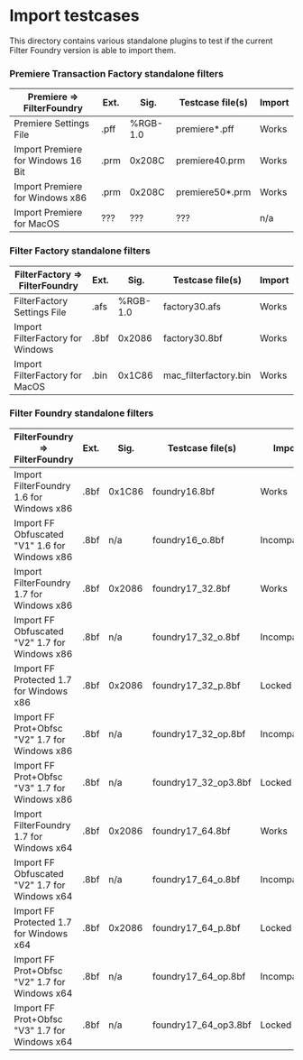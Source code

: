 # Import testcases

This directory contains various standalone plugins to test if the current Filter Foundry version is able to import them.

### Premiere Transaction Factory standalone filters

| Premiere => FilterFoundry                 | Ext.   | Sig.     | Testcase file(s)         | Import          |
| ------------------------------------------| -------| ---------| -------------------------| ----------------|
| Premiere Settings File                    | .pff   | %RGB-1.0 | premiere*.pff            | Works           |
| Import Premiere for Windows 16 Bit        | .prm   | 0x208C   | premiere40.prm           | Works           |
| Import Premiere for Windows x86           | .prm   | 0x208C   | premiere50*.prm          | Works           |
| Import Premiere for MacOS                 | ???    | ???      | ???                      | n/a             |

### Filter Factory standalone filters

| FilterFactory => FilterFoundry            | Ext.   | Sig.     | Testcase file(s)         | Import          |
| ------------------------------------------| -------| ---------| -------------------------| ----------------|
| FilterFactory Settings File               | .afs   | %RGB-1.0 | factory30.afs            | Works           |
| Import FilterFactory for Windows          | .8bf   | 0x2086   | factory30.8bf            | Works           |
| Import FilterFactory for MacOS            | .bin   | 0x1C86   | mac_filterfactory.bin    | Works           |

### Filter Foundry standalone filters

| FilterFoundry => FilterFoundry                 | Ext.   | Sig.     | Testcase file(s)         | Import          |
| -----------------------------------------------| -------| ---------| -------------------------| -----------------
| Import FilterFoundry      1.6 for Windows x86  | .8bf   | 0x1C86   | foundry16.8bf            | Works           |
| Import FF Obfuscated "V1" 1.6 for Windows x86  | .8bf   | n/a      | foundry16_o.8bf          | Incompatible    |
| Import FilterFoundry      1.7 for Windows x86  | .8bf   | 0x2086   | foundry17_32.8bf         | Works           |
| Import FF Obfuscated "V2" 1.7 for Windows x86  | .8bf   | n/a      | foundry17_32_o.8bf       | Incompatible    |
| Import FF Protected       1.7 for Windows x86  | .8bf   | 0x2086   | foundry17_32_p.8bf       | Locked OK       |
| Import FF Prot+Obfsc "V2" 1.7 for Windows x86  | .8bf   | n/a      | foundry17_32_op.8bf      | Incompatible    |
| Import FF Prot+Obfsc "V3" 1.7 for Windows x86  | .8bf   | n/a      | foundry17_32_op3.8bf     | Locked OK       |
| Import FilterFoundry      1.7 for Windows x64  | .8bf   | 0x2086   | foundry17_64.8bf         | Works           |
| Import FF Obfuscated "V2" 1.7 for Windows x64  | .8bf   | n/a      | foundry17_64_o.8bf       | Incompatible    |
| Import FF Protected       1.7 for Windows x64  | .8bf   | 0x2086   | foundry17_64_p.8bf       | Locked OK       |
| Import FF Prot+Obfsc "V2" 1.7 for Windows x64  | .8bf   | n/a      | foundry17_64_op.8bf      | Incompatible    |
| Import FF Prot+Obfsc "V3" 1.7 for Windows x64  | .8bf   | n/a      | foundry17_64_op3.8bf     | Locked OK       |
